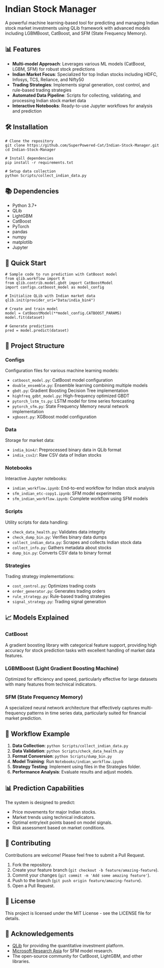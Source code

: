 # Indian Stock Manager

A powerful machine learning-based tool for predicting and managing Indian stock market investments using QLib framework with advanced models including LGBMBoost, CatBoost, and SFM (State Frequency Memory).

## 📊 Features

- **Multi-model Approach**: Leverages various ML models (CatBoost, LGBM, SFM) for robust stock predictions
- **Indian Market Focus**: Specialized for top Indian stocks including HDFC, Infosys, TCS, Reliance, and Nifty50
- **Trading Strategies**: Implements signal generation, cost control, and rule-based trading strategies
- **Automated Data Pipeline**: Scripts for collecting, validating, and processing Indian stock market data
- **Interactive Notebooks**: Ready-to-use Jupyter workflows for analysis and prediction

## 🛠️ Installation

```
# Clone the repository
git clone https://github.com/SuperPowered-Cat/Indian-Stock-Manager.git
cd Indian-Stock-Manager

# Install dependencies
pip install -r requirements.txt

# Setup data collection
python Scripts/collect_indian_data.py
```

## 📚 Dependencies

- Python 3.7+
- QLib
- LightGBM
- CatBoost
- PyTorch
- pandas
- numpy
- matplotlib
- Jupyter

## 🚀 Quick Start

```
# Sample code to run prediction with CatBoost model
from qlib.workflow import R
from qlib.contrib.model.gbdt import CatBoostModel
import configs.catboost_model as model_config

# Initialize QLib with Indian market data
qlib.init(provider_uri="Data/india_bin4")

# Create and train model
model = CatBoostModel(**model_config.CATBOOST_PARAMS)
model.fit(dataset)

# Generate predictions
pred = model.predict(dataset)
```

## 📁 Project Structure

### Configs
Configuration files for various machine learning models:
- `catboost_model.py`: CatBoost model configuration
- `double_ensemble.py`: Ensemble learning combining multiple models
- `gbdt.py`: Gradient Boosting Decision Tree implementation
- `highfreq_gdbt_model.py`: High-frequency optimized GBDT
- `pytorch_lstm_ts.py`: LSTM model for time series forecasting
- `pytorch_sfm.py`: State Frequency Memory neural network implementation
- `xgboost.py`: XGBoost model configuration

### Data
Storage for market data:
- `india_bin4/`: Preprocessed binary data in QLib format
- `india_csv2/`: Raw CSV data of Indian stocks

### Notebooks
Interactive Jupyter notebooks:
- `indian_workflow.ipynb`: End-to-end workflow for Indian stock analysis
- `sfm_indian_etc-copy1.ipynb`: SFM model experiments
- `sfm_indian_workflow.ipynb`: Complete workflow using SFM models

### Scripts
Utility scripts for data handling:
- `check_data_health.py`: Validates data integrity
- `check_dump_bin.py`: Verifies binary data dumps
- `collect_indian_data.py`: Scrapes and collects Indian stock data
- `collect_info.py`: Gathers metadata about stocks
- `dump_bin.py`: Converts CSV data to binary format

### Strategies
Trading strategy implementations:
- `cost_control.py`: Optimizes trading costs
- `order_generator.py`: Generates trading orders
- `rule_strategy.py`: Rule-based trading strategies
- `signal_strategy.py`: Trading signal generation

## 📈 Models Explained

### CatBoost
A gradient boosting library with categorical feature support, providing high accuracy for stock prediction tasks with excellent handling of market data features.

### LGBMBoost (Light Gradient Boosting Machine)
Optimized for efficiency and speed, particularly effective for large datasets with many features from technical indicators.

### SFM (State Frequency Memory)
A specialized neural network architecture that effectively captures multi-frequency patterns in time series data, particularly suited for financial market prediction.

## 🔄 Workflow Example

1. **Data Collection**: `python Scripts/collect_indian_data.py`
2. **Data Validation**: `python Scripts/check_data_health.py`
3. **Format Conversion**: `python Scripts/dump_bin.py`
4. **Model Training**: Run `Notebooks/indian_workflow.ipynb`
5. **Strategy Testing**: Implement using files in the Strategies folder.
6. **Performance Analysis**: Evaluate results and adjust models.

## 📊 Prediction Capabilities

The system is designed to predict:
- Price movements for major Indian stocks.
- Market trends using technical indicators.
- Optimal entry/exit points based on model signals.
- Risk assessment based on market conditions.

## 🤝 Contributing

Contributions are welcome! Please feel free to submit a Pull Request.

1. Fork the repository.
2. Create your feature branch (`git checkout -b feature/amazing-feature`).
3. Commit your changes (`git commit -m 'Add some amazing feature'`).
4. Push to the branch (`git push origin feature/amazing-feature`).
5. Open a Pull Request.

## 📝 License

This project is licensed under the MIT License - see the LICENSE file for details.

## 🙏 Acknowledgements

- [QLib](https://github.com/microsoft/qlib) for providing the quantitative investment platform.
- [Microsoft Research Asia](https://www.microsoft.com/en-us/research/lab/microsoft-research-asia/) for SFM model research.
- The open-source community for CatBoost, LightGBM, and other libraries.
